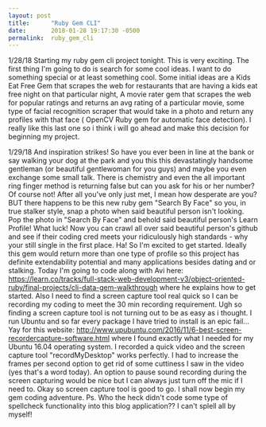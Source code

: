 ```yaml
---
layout: post
title:      "Ruby Gem CLI"
date:       2018-01-28 19:17:30 -0500
permalink:  ruby_gem_cli
---
```


1/28/18
Starting my ruby gem cli project tonight. This is very exciting. The first thing I'm going to do is search for some cool ideas. I want to do something special or at least something cool. Some initial ideas are a Kids Eat Free Gem that scrapes the web for restaurants that are having a kids eat free night on that particular night, A movie rater gem that scrapes the web for popular ratings and returns an avg rating of a particular movie, some type of facial recognition scraper that would take in a photo and return any profiles with that face ( OpenCV Ruby gem for automatic face detection). I really like this last one so i think i will go ahead and make this decision for beginning my project. 

1/29/18
And inspiration strikes! So have you ever been in line at the bank or say walking your dog at the park and you this this devastatingly handsome gentleman (or beautiful gentlewoman for you guys) and maybe you even exchange some small talk. There is chemistry and even the all important ring finger method is returning false but can you ask for his or her number? Of course not! After all you've only just met, I mean how desperate are you? BUT there happens to be this new ruby gem "Search By Face" so you, in true stalker style, snap a photo when said beautiful person isn't looking. Pop the photo in "Search By Face" and behold said beautiful person's Learn Profile! What luck! Now you can crawl all over said beautiful person's github and see if their coding cred meets your ridiculously high standards - why your still single in the first place. Ha! So I'm excited to get started. Ideally this gem would return more than one type of profile so this project has definite extendability potential and many applications besides dating and or stalking. Today I'm going to code along with Avi here: https://learn.co/tracks/full-stack-web-development-v3/object-oriented-ruby/final-projects/cli-data-gem-walkthrough where he explains how to get started. Also I need to find a screen capture tool real quick so I can be recording my coding to meet the 30 min recording requirement. Ugh so finding a screen capture tool is not turning out to be as easy as i thought. I run Ubuntu and so far every package I have tried to install is an epic fail... Yay for this website: http://www.upubuntu.com/2016/11/6-best-screen-recordercapture-software.html where I found exactly what I needed for my Ubuntu 16.04 operating system. I recorded a quick video and the screen capture tool "recordMyDesktop" works perfectly. I had to increase the frames per second option to get rid of some cuttiness I saw in the video (yes that's a word today). An option to pause sound recording during the screen capturing would be nice but I can always just turn off the mic if I need to. Okay so screen capture tool is good to go. I shall now begin my gem coding adventure. Ps. Who the heck didn't code some type of spellcheck functionality into this blog application?? I can't splell all by myself!


